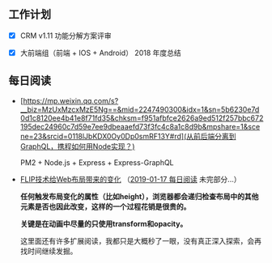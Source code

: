 ## 工作计划

- [x] CRM v1.11 功能分解方案评审

- [x] 大前端组（前端 + IOS + Android） 2018 年度总结

## 每日阅读

- [https://mp.weixin.qq.com/s?__biz=MzUxMzcxMzE5Ng==&mid=2247490300&idx=1&sn=5b6230e7d0d1c8120ee4b41e8f71fd35&chksm=f951afbfce2626a9ed512f257bbc672195dec24960c7d59e7ee9dbeaaefd73f3fc4c8a1c8d9b&mpshare=1&scene=23&srcid=0118lJbKDX0Oy0Dp0smRF13Y#rd](从前后端分离到GraphQL，携程如何用Node实现？)

	PM2 + Node.js + Express + Express-GraphQL

- [FLIP技术给Web布局带来的变化](https://www.w3cplus.com/javascript/animating-layouts-with-the-flip-technique.html) （[2019-01-17 每日阅读](./17-Thursday.md) 未完部分...）

	**任何触发布局变化的属性（比如height），浏览器都会递归检查布局中的其他元素是否也因此改变，这样的一个过程花销是很贵的。**

	**关键是在动画中尽量的只使用transform和opacity。**

	这里面还有许多扩展阅读，我都只是大概秒了一眼，没有真正深入探索，会再找时间继续发掘。